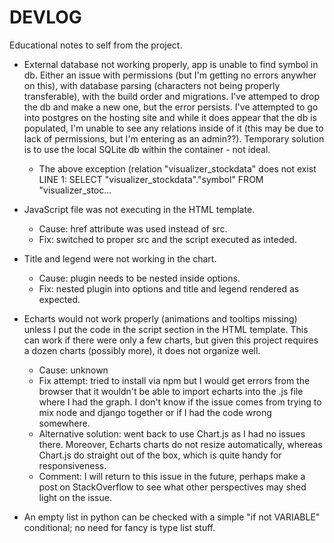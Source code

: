 # DEVLOG
Educational notes to self from the project.

* External database not working properly, app is unable to find symbol in db. Either an issue with permissions (but I'm getting no errors anywher on this), with database parsing (characters not being properly transferable), with the build order and migrations. I've attemped to drop the db and make a new one, but the error persists. I've attempted to go into postgres on the hosting site and while it does appear that the db is populated, I'm unable to see any relations inside of it (this may be due to lack of permissions, but I'm entering as an admin??). Temporary solution is to use the local SQLite db within the container - not ideal.

    - The above exception (relation "visualizer_stockdata" does not exist
    LINE 1: SELECT "visualizer_stockdata"."symbol" FROM "visualizer_stoc...

* JavaScript file was not executing in the HTML template.
    - Cause: href attribute was used instead of src.
    - Fix: switched to proper src and the script executed as inteded.

* Title and legend were not working in the chart.
    - Cause: plugin needs to be nested inside options.
    - Fix: nested plugin into options and title and legend rendered as expected.

* Echarts would not work properly (animations and tooltips missing) unless I put the code in the script section in the HTML template. This can work if there were only a few charts, but given this project requires a dozen charts (possibly more), it does not organize well. 
    - Cause: unknown
    - Fix attempt: tried to install via npm but I would get errors from the browser that it wouldn't be able to import echarts into the .js file where I had the graph. I don't know if the issue comes from trying to mix node and django together or if I had the code wrong somewhere. 
    - Alternative solution: went back to use Chart.js as I had no issues there. Moreover, Echarts charts do not resize automatically, whereas Chart.js do straight out of the box, which is quite handy for responsiveness. 
    - Comment: I will return to this issue in the future, perhaps make a post on StackOverflow to see what other perspectives may shed light on the issue. 

* An empty list in python can be checked with a simple "if not VARIABLE" conditional; no need for fancy is type list stuff.